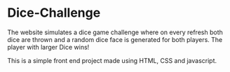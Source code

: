 # Dice-Challenge

The website simulates a dice game challenge where on every refresh both dice are thrown and a random dice face is generated for both players. The player with larger Dice wins!

This is a simple front end project made using HTML, CSS and javascript.
